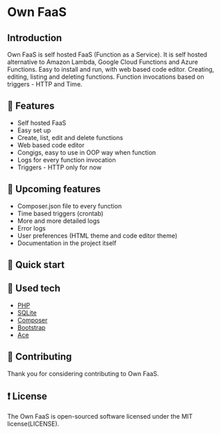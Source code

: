 # Own FaaS

## Introduction
Own FaaS is self hosted FaaS (Function as a Service). It is self hosted alternative to Amazon Lambda, Google Cloud Functions and Azure Functions. Easy to install and run, with web based code editor. 
Creating, editing, listing and deleting functions.
Function invocations based on triggers - HTTP and Time.

## :high_brightness: Features
- Self hosted FaaS
- Easy set up
- Create, list, edit and delete functions
- Web based code editor
- Congigs, easy to use in OOP way when function
- Logs for every function invocation
- Triggers - HTTP only for now


## :rocket: Upcoming features
- Composer.json file to every function
- Time based triggers (crontab)
- More and more detailed logs
- Error logs
- User preferences (HTML theme and code editor theme)
- Documentation in the project itself

## :rabbit: Quick start

## :floppy_disk: Used tech
- [PHP](https://github.com/php/php-src)
- [SQLite](https://sqlite.org)
- [Composer](https://getcomposer.org)
- [Bootstrap](https://getbootstrap.com/)
- [Ace](https://ace.c9.io/)
 
## :angel: Contributing
Thank you for considering contributing to Own FaaS.

## :exclamation: License
The Own FaaS is open-sourced software licensed under the MIT license(LICENSE).



 
 
